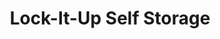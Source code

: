 ---
title: "Lock-It-Up Self Storage"
url: /oregon/lock-it-up-self-storage-dustin-road-8/
shop: Mieten
---